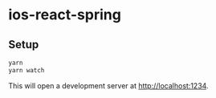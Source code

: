 ﻿# ios-react-spring

## Setup

```sh
yarn
yarn watch
```

This will open a development server at [http://localhost:1234](http://localhost:1234).
